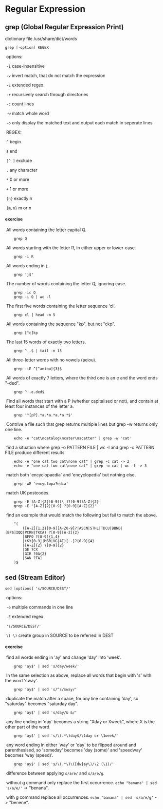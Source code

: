 # Regular Expression

## grep (Global Regular Expression Print)

dictionary file /usr/share/dict/words 

    grep [-option] REGEX 
​        options:

​            ```-i``` case-insensitive

​            ```-v``` invert match, that do not match the expression

​            ```-E``` extended regex 

​            ```-r``` recursively search through directories

​            ```-c``` count lines

​            ```-w``` match whole word

​            ```-o``` only display the matched text and output each match in seperate lines

​        REGEX:

​           ```^``` begin

​            ```$``` end

​           ``` [^ ] ``` exclude

​            ```.``` any character

​            ```*``` 0 or more

​            ```+``` 1 or more

​            ```{n}``` exactly n 

​            ```{m,n}``` m or n

#### exercise

​	All words containing the letter capital Q. 

```
	grep Q 
```

​	All words starting with the letter R, in either upper or lower-case. 

```
	grep -i R 
```

​	All words ending in j. 

```
	grep 'j$'
```

​	The number of words containing the letter Q, ignoring case.

```
	grep -ic Q
	grep -i Q | wc -l
```

​	The first five words containing the letter sequence 'cl'.

```
	grep cl | head -n 5
```

​	All words containing the sequence "kp", but not "ckp". 

    	grep [^c]kp 

​	The last 15 words of exactly two letters.

```
	grep ^..$ | tail -n 15 
```

​    All three-letter words with no vowels (aeiou).

    	grep -iE ^[^aeiou]{3}$ 

​    All words of exactly 7 letters, where the third one is an e and the word ends "-ded".

    	grep ^..e.ded$ 

​    Find all words that start with a P (whether capitalised or not), and contain at least four instances of the letter a. 

    	grep '^[pP].*a.*a.*a.*a.*$' 

​    Contrive a file such that grep returns multiple lines but grep -w returns only one line.

    	echo -e "cat\ncatalog\ncater\nscatter" | grep -w 'cat' 

​    find a situation where grep -o PATTERN FILE | wc -l and grep -c PATTERN FILE produce different results

    	echo -e "one cat two cat\none cat" | grep -c cat -> 2
    	echo -e "one cat two cat\none cat" | grep -o cat | wc -l -> 3

​	match both 'encyclopaedia' and 'encyclopedia' but nothing else.

    	grep -wE 'encyclopa?edia' 

​    match UK postcodes.

    	grep -E [A-Z]{2}[0-9][\ ]?[0-9][A-Z]{2} 
    	grep -E '[A-Z]{2}[0-9] ?[0-9][A-Z]{2}'


​	find an example that would match the following but fail to match the above.

    	^(
            ([A-Z]{1,2}[0-9][A-Z0-9]?|ASCN|STHL|TDCU|BBND|[BFS]IQQ|PCRN|TKCA) ?[0-9][A-Z]{2}
            |BFPO ?[0-9]{1,4}
            |(KY[0-9]|MSR|VG|AI)[ -]?[0-9]{4}
            |[A-Z]{2} ?[0-9]{2}
            |GE ?CX
            |GIR ?0A{2}
            |SAN ?TA1
        )$

## sed (Stream Editor)
	sed [options] 's/SOURCE/DEST/'

​	options:

​		```-e``` multiple commands in one line

​		```-E``` extended regex

​	```'s/SOURCE/DEST/'```

​		```\( \)``` create group in SOURCE to be referred in DEST

#### exercise

​	find all words ending in 'ay' and change 'day' into 'week'.

```
	grep 'ay$' | sed 's/day/week/' 
```

​	In the same selection as above, replace all words that begin with 's' with the word 'sway'.

```
	grep 'ay$' | sed 's/^s/sway/'
```

​	duplicate the match after a space, for any line containing 'day', so "saturday" becomes "saturday day".

```
	grep 'ay$' | sed 's/day/& &/'
```

​	any line ending in 'day' becomes a string "Xday or Xweek", where X is the other part of the word.

```
	grep 'ay$' | sed 's/\(.*\)day$/\1day or \1week/'
```

​	any word ending in either 'way' or 'day' to be flipped around and parenthesised, so 'someday' becomes 'day (some)' and 'speedway' becomes 'way (speed)'.

```
	grep 'ay$' | sed 's/\(.*\)\([dw]ay\)/\2 (\1)/'
```

​	difference between applying ```s/a/e/``` and ```s/a/e/g```.

​		without g command only replace the first occurrence. ``` echo "banana" | sed 's/a/e/' ``` -> "benana".

​		with g command replace all occurrences. ``` echo "banana" | sed 's/a/e/g' ``` -> "benene".   

